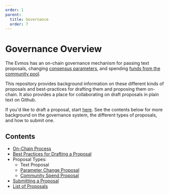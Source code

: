 ```yaml
---
order: 1
parent:
  title: Governance
  order: 7
---
```


# Governance Overview

The Evmos has an on-chain governance mechanism for passing
text proposals,
changing [consensus parameters](./params-change),
and spending [funds from the community pool](./community-pool-spend).

This repository provides background information on these different kinds of proposals
and best-practices for drafting them and proposing them on-chain.
It also provides a place for collaborating on draft proposals in plain text on Github.

If you'd like to draft a proposal, start [here](./best-practices.md).
See the contents below for more background on the governance system,
the different types of proposals, and how to submit one.

## Contents

- [On-Chain Process](./process.md)
- [Best Practices for Drafting a Proposal](./best-practices.md)
- Proposal Types:
    - Text Proposal
    - [Parameter Change Proposal](./params-change)
    - [Community Spend Proposal](./community-pool-spend)
- [Submitting a Proposal](./submitting.md)
- [List of Proposals](./proposals)
